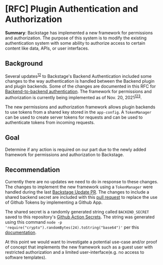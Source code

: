 # [RFC] Plugin Authentication and Authorization

**Summary**:
Backstage has implemented a new framework for permissions and authorization. The purpose of this system is to modify the existing authentication system with some ability to authorize access to certain content like data, APIs, or user interfaces.

## Background
Several updates<sup>[1](https://github.com/backstage/backstage/commit/8ceffe5f98f32f1bbc2f4ca9996309f314613842#diff-ec52f22d476ccc33271d11c4f08a68369614378aa0cb9aa5aba2f08943cd68df)[2](https://github.com/backstage/backstage/commit/24dce3ca434123ec90701aa91e58373f142c6a00#diff-bafb129928d4f3c909ae8b0772c4f1df9c7d8c11b096b60a9c80192b49ceb565)</sup> to Backstage's Backend Authentication included some changes to the way authentication is handled between the Backend plugin and plugin backends. Some of the changes are documented in this RFC for [Backend-to-backend authentication](https://github.com/backstage/backstage/blob/master/docs/tutorials/backend-to-backend-auth.md). The framework for permissions and authorization is currently being implemented as of Nov. 20, 2021<sup>[1](https://github.com/backstage/backstage/pull/7761)[2](https://github.com/backstage/backstage/pull/7761#issuecomment-974655528)[3](https://github.com/backstage/backstage/issues/5679#issuecomment-985241273)</sup>.

The new permissions and authorization framework allows plugin backends to use tokens from a shared key stored in the `app-config`. A `TokenManager` can be used to create server tokens for requests and can be used to authenticate tokens from incoming requests.

## Goal
Determine if any action is required on our part due to the newly added framework for permissions and authorization to Backstage.

## Recommendation
Currently there are no updates we need to do in response to these changes. The changes to implement the new framework using a `TokenManager` were handled during the last [Backstage Update PR](https://github.com/department-of-veterans-affairs/lighthouse-embark/pull/328/files). The changes to include a shared backend secret are included with this [pull request](https://github.com/department-of-veterans-affairs/lighthouse-embark/pull/388/files) to replace the use of Github Tokens by implementing a Github App.

The shared secret is a randomly generated string called `BACKEND_SECRET` saved to this repository's [Github Action Secrets](https://github.com/department-of-veterans-affairs/lighthouse-embark/settings/secrets/actions). The string was generated using this command `node -p 'require("crypto").randomBytes(24).toString("base64")'` per this [documentation](https://backstage.io/docs/tutorials/backend-to-backend-auth).

At this point we would want to investigate a potential use-case and/or proof of concept that implements the new framework such as a guest user with restricted authorization and a limited user-interface(e.g. no access to software templates).